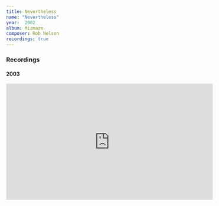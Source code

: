 ```yaml
---
title: Nevertheless
name: "Nevertheless"
year:  2002
album: Mizmaze
composer: Rob Nelson
recordings: true
---
```


<h3>Recordings</h3>

<h4>2003</h4>
<iframe width="560" height="315" src="https://www.youtube.com/embed/qxBmVAVW4lQ" frameborder="0" allow="accelerometer; autoplay; encrypted-media; gyroscope; picture-in-picture" allowfullscreen></iframe>


